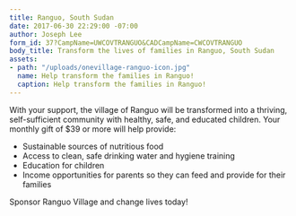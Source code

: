```yaml
---
title: Ranguo, South Sudan
date: 2017-06-30 22:29:00 -07:00
author: Joseph Lee
form_id: 37?CampName=UWCOVTRANGUO&CADCampName=CWCOVTRANGUO
body_title: Transform the lives of families in Ranguo, South Sudan
assets:
- path: "/uploads/onevillage-ranguo-icon.jpg"
  name: Help transform the families in Ranguo!
  caption: Help transform the families in Ranguo!
---
```


With your support, the village of Ranguo will be transformed into a thriving, self-sufficient community with healthy, safe, and educated children. Your monthly gift of $39 or more will help provide:

* Sustainable sources of nutritious food
* Access to clean, safe drinking water and hygiene training
* Education for children
* Income opportunities for parents so they can feed and provide for their families

Sponsor Ranguo Village and change lives today!
